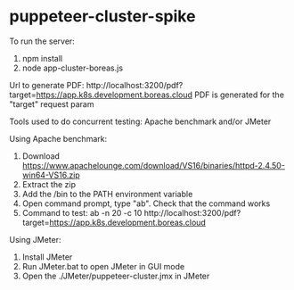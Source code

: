 # puppeteer-cluster-spike
To run the server: 
1. npm install
2. node app-cluster-boreas.js

Url to generate PDF:  http://localhost:3200/pdf?target=https://app.k8s.development.boreas.cloud
PDF is generated for the "target" request param

Tools used to do concurrent testing: Apache benchmark and/or JMeter

Using Apache benchmark:
1) Download https://www.apachelounge.com/download/VS16/binaries/httpd-2.4.50-win64-VS16.zip
2) Extract the zip
3) Add the <AB-path>/bin to the PATH environment variable
4) Open command prompt, type "ab". Check that the command works
5) Command to test: ab -n 20 -c 10  http://localhost:3200/pdf?target=https://app.k8s.development.boreas.cloud

Using JMeter:
1) Install JMeter
2) Run JMeter.bat to open JMeter in GUI mode
3) Open the ./JMeter/puppeteer-cluster.jmx in JMeter




